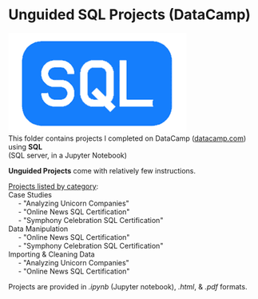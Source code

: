 # Unguided SQL Projects (DataCamp)  
![SQL Logo](../../../assets/SQL.png)<br>This folder contains projects I completed on DataCamp ([datacamp.com](datacamp.com)) using **SQL**<br>(SQL server, in a Jupyter Notebook)

**Unguided Projects** come with relatively few instructions.

<ins>Projects listed by category</ins>:<br>   Case Studies<br>&nbsp;&nbsp;&nbsp;&nbsp;&nbsp;- "Analyzing Unicorn Companies"<br>&nbsp;&nbsp;&nbsp;&nbsp;&nbsp;- "Online News SQL Certification"<br>&nbsp;&nbsp;&nbsp;&nbsp;&nbsp;- "Symphony Celebration SQL Certification"<br>   Data Manipulation<br>&nbsp;&nbsp;&nbsp;&nbsp;&nbsp;- "Online News SQL Certification"<br>&nbsp;&nbsp;&nbsp;&nbsp;&nbsp;- "Symphony Celebration SQL Certification"<br>   Importing & Cleaning Data<br>&nbsp;&nbsp;&nbsp;&nbsp;&nbsp;- "Analyzing Unicorn Companies"<br>&nbsp;&nbsp;&nbsp;&nbsp;&nbsp;- "Online News SQL Certification"<br>

Projects are provided in *.ipynb* (Jupyter notebook), *.html*, & *.pdf* formats.
